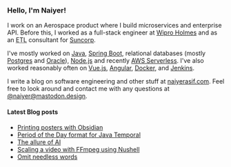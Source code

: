 ### Hello, I'm Naiyer!

I work on an Aerospace product where I build microservices and enterprise API. Before this, I worked as a full-stack engineer at [Wipro Holmes](https://www.wipro.com/holmes/) and as an <abbr title="Extract Transform Load">ETL</abbr> consultant for [Suncorp](https://www.suncorp.com.au/).

I've mostly worked on [Java](https://openjdk.java.net/), [Spring Boot](https://spring.io/projects/spring-boot), relational databases (mostly [Postgres](https://www.postgresql.org/) and [Oracle](https://www.oracle.com/database/)), [Node.js](https://nodejs.org/en/) and recently [AWS Serverless](https://aws.amazon.com/serverless/). I've also worked reasonably often on [Vue.js](https://vuejs.org/), [Angular](https://angular.io/), [Docker](https://www.docker.com/), and [Jenkins](https://www.jenkins.io/).

I write a blog on software engineering and other stuff at [naiyerasif.com](https://www.naiyerasif.com). Feel free to look around and contact me with any questions at [@naiyer@mastodon.design](https://mastodon.design/@naiyer).

#### Latest Blog posts

<!-- BLOG-POST-LIST:START -->
- [Printing posters with Obsidian](https://www.naiyerasif.com/post/2024/01/11/printing-posters-with-obsidian/)
- [Period of the Day format for Java Temporal](https://www.naiyerasif.com/post/2024/01/07/period-of-the-day-format-for-java-temporal/)
- [The allure of AI](https://www.naiyerasif.com/post/2024/01/02/the-allure-of-ai/)
- [Scaling a video with FFmpeg using Nushell](https://www.naiyerasif.com/post/2023/12/29/scaling-a-video-with-ffmpeg-using-nushell/)
- [Omit needless words](https://www.naiyerasif.com/post/2023/12/29/omit-needless-words/)
<!-- BLOG-POST-LIST:END -->
